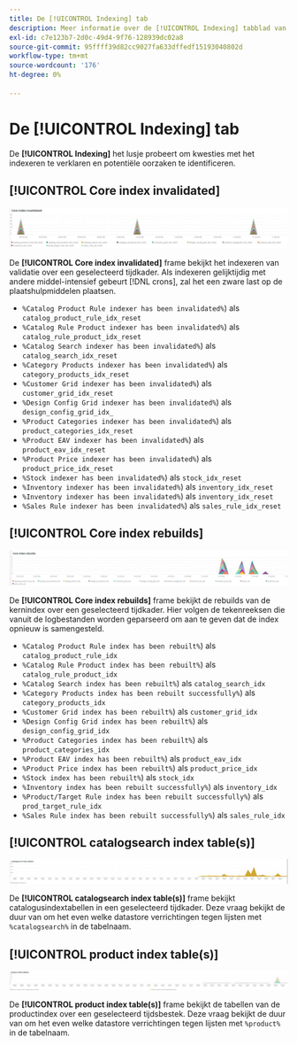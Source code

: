 ```yaml
---
title: De [!UICONTROL Indexing] tab
description: Meer informatie over de [!UICONTROL Indexing] tabblad van [!DNL Observation for Adobe Commerce].
exl-id: c7e123b7-2d0c-49d4-9f76-128939dc02a8
source-git-commit: 95ffff39d82cc9027fa633dffedf15193040802d
workflow-type: tm+mt
source-wordcount: '176'
ht-degree: 0%

---
```


# De [!UICONTROL Indexing] tab

De **[!UICONTROL Indexing]** het lusje probeert om kwesties met het indexeren te verklaren en potentiële oorzaken te identificeren.

## [!UICONTROL Core index invalidated]

![Core index is ongeldig](../../assets/tools/observation-for-adobe-commerce/indexing-tab-1.jpg)

De **[!UICONTROL Core index invalidated]** frame bekijkt het indexeren van validatie over een geselecteerd tijdkader. Als indexeren gelijktijdig met andere middel-intensief gebeurt [!DNL crons], zal het een zware last op de plaatshulpmiddelen plaatsen.

* `%Catalog Product Rule indexer has been invalidated%`) als `catalog_product_rule_idx_reset`
* `%Catalog Rule Product indexer has been invalidated%`) als `catalog_rule_product_idx_reset`
* `%Catalog Search indexer has been invalidated%`) als `catalog_search_idx_reset`
* `%Category Products indexer has been invalidated%`) als `category_products_idx_reset`
* `%Customer Grid indexer has been invalidated%`) als `customer_grid_idx_reset`
* `%Design Config Grid indexer has been invalidated%`) als `design_config_grid_idx_`
* `%Product Categories indexer has been invalidated%`) als `product_categories_idx_reset`
* `%Product EAV indexer has been invalidated%`) als `product_eav_idx_reset`
* `%Product Price indexer has been invalidated%`) als `product_price_idx_reset`
* `%Stock indexer has been invalidated%`) als `stock_idx_reset`
* `%Inventory indexer has been invalidated%`) als `inventory_idx_reset`
* `%Inventory indexer has been invalidated%`) als `inventory_idx_reset`
* `%Sales Rule indexer has been invalidated%`) als `sales_rule_idx_reset`

## [!UICONTROL Core index rebuilds]

![Herbouw van de kernindex](../../assets/tools/observation-for-adobe-commerce/indexing-tab-2.jpg)

De **[!UICONTROL Core index rebuilds]** frame bekijkt de rebuilds van de kernindex over een geselecteerd tijdkader. Hier volgen de tekenreeksen die vanuit de logbestanden worden geparseerd om aan te geven dat de index opnieuw is samengesteld.

* `%Catalog Product Rule index has been rebuilt%`) als `catalog_product_rule_idx`
* `%Catalog Rule Product index has been rebuilt%`) als `catalog_rule_product_idx`
* `%Catalog Search index has been rebuilt%`) als `catalog_search_idx`
* `%Category Products index has been rebuilt successfully%`) als `category_products_idx`
* `%Customer Grid index has been rebuilt%`) als `customer_grid_idx`
* `%Design Config Grid index has been rebuilt%`) als `design_config_grid_idx`
* `%Product Categories index has been rebuilt%`) als `product_categories_idx`
* `%Product EAV index has been rebuilt%`) als `product_eav_idx`
* `%Product Price index has been rebuilt%`) als `product_price_idx`
* `%Stock index has been rebuilt%`) als `stock_idx`
* `%Inventory index has been rebuilt successfully%`) als `inventory_idx`
* `%Product/Target Rule index has been rebuilt successfully%`) als `prod_target_rule_idx`
* `%Sales Rule index has been rebuilt successfully%`) als `sales_rule_idx`


## [!UICONTROL catalogsearch index table(s)]

![cataloguszoekindextabel(s)](../../assets/tools/observation-for-adobe-commerce/indexing-tab-3.jpg)

De **[!UICONTROL catalogsearch index table(s)]** frame bekijkt catalogusindextabellen in een geselecteerd tijdkader. Deze vraag bekijkt de duur van om het even welke datastore verrichtingen tegen lijsten met `%catalogsearch%` in de tabelnaam.

## [!UICONTROL product index table(s)]

![productindextabel(s)](../../assets/tools/observation-for-adobe-commerce/indexing-tab-4.jpg)

De **[!UICONTROL product index table(s)]** frame bekijkt de tabellen van de productindex over een geselecteerd tijdsbestek. Deze vraag bekijkt de duur van om het even welke datastore verrichtingen tegen lijsten met `%product%` in de tabelnaam.
